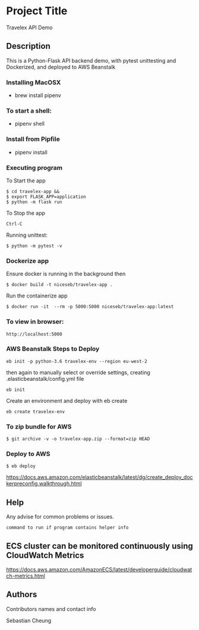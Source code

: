 # Project Title

Travelex API Demo

## Description

This is a Python-Flask API backend demo, with pytest unittesting and
Dockerized, and deployed to AWS Beanstalk

### Installing MacOSX

* brew install pipenv


### To start a shell:

* pipenv shell

### Install from Pipfile

* pipenv install

### Executing program

To Start the app
```
$ cd travelex-app &&
$ export FLASK_APP=application
$ python -m flask run
```

To Stop the app
```
Ctrl-C
```

Running unittest:
```
$ python -m pytest -v
```

### Dockerize app
Ensure docker is running in the background then

```
$ docker build -t niceseb/travelex-app .
```


Run the containerize app
```
$ docker run -it  --rm -p 5000:5000 niceseb/travelex-app:latest
```

### To view in browser:
```
http://localhost:5000
```

### AWS Beanstalk Steps to Deploy
```
eb init -p python-3.6 travelex-env --region eu-west-2
```

then again to manually select or override settings, creating
.elasticbeanstalk/config.yml file
```
eb init
```

Create an environment and deploy with eb create
```
eb create travelex-env
```

### To zip bundle for AWS
```
$ git archive -v -o travelex-app.zip --format=zip HEAD
```

### Deploy to AWS

```
$ eb deploy
```

https://docs.aws.amazon.com/elasticbeanstalk/latest/dg/create_deploy_dockerpreconfig.walkthrough.html

## Help

Any advise for common problems or issues.
```
command to run if program contains helper info
```

## ECS cluster can be monitored continuously using CloudWatch Metrics

https://docs.aws.amazon.com/AmazonECS/latest/developerguide/cloudwatch-metrics.html

## Authors

Contributors names and contact info

Sebastian Cheung




